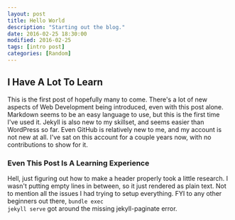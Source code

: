 ```yaml
---
layout: post
title: Hello World
description: "Starting out the blog."
date: 2016-02-25 18:30:00
modified: 2016-02-25
tags: [intro post]
categories: [Random]
---
```

## I Have A Lot To Learn

This is the first post of hopefully many to come.  There's a lot of new aspects of Web Development being introduced,
 even with this post alone.  Markdown seems to be an easy language to use, but this is the first time I've used it.
  Jekyll is also new to my skillset, and seems easier than WordPress so far.  Even GitHub is relatively new to me,
 and my account is not new at all.  I've sat on this account for a couple years now, with no contributions to show for it.
 
### Even This Post Is A Learning Experience

Hell, just figuring out how to make a header properly took a little research.  I wasn't putting empty lines in between,
 so it just rendered as plain text.  Not to mention all the issues I had trying to setup everything. FYI to any other
beginners out there, <code>bundle exec jekyll serve</code> got around the missing jekyll-paginate error.

